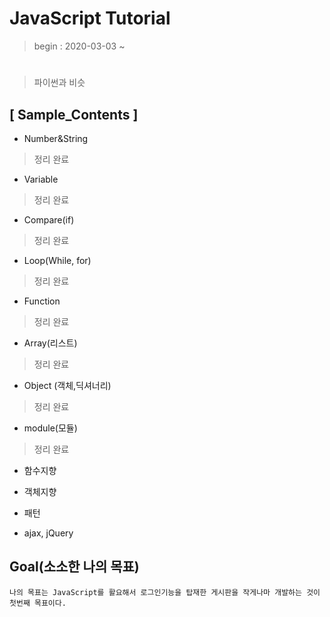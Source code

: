 # JavaScript Tutorial

> begin : 2020-03-03 ~ 

#
> 파이썬과 비슷

## [ Sample_Contents ]

* Number&String
> 정리 완료

* Variable
> 정리 완료

* Compare(if)
> 정리 완료

* Loop(While, for)
> 정리 완료

* Function
> 정리 완료

* Array(리스트)
> 정리 완료

* Object (객체,딕셔너리)
> 정리 완료

* module(모듈)
> 정리 완료

* 함수지향

* 객체지향

* 패턴

* ajax, jQuery

## Goal(소소한 나의 목표)
```
나의 목표는 JavaScript를 활요해서 로그인기능을 탑재한 게시판을 작게나마 개발하는 것이 첫번째 목표이다.
```
